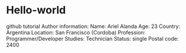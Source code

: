 # Hello-world
github tutorial
Author information:
Name: Ariel Alanda
Age: 23
Country: Argentina
Location: San Francisco (Cordoba)
Profession: Programmer/Developer
Studies: Technician
Status: single
Postal code: 2400


